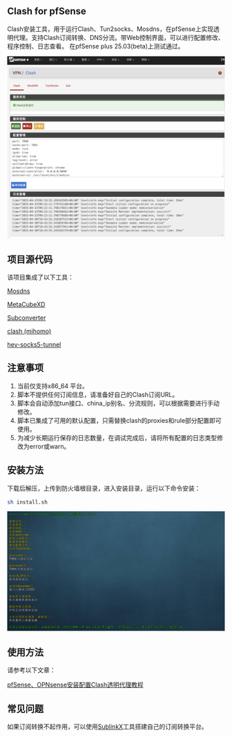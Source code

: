 ## Clash for pfSense
Clash安装工具，用于运行Clash、Tun2socks、Mosdns，在pfSense上实现透明代理。支持Clash订阅转换、DNS分流。带Web控制界面，可以进行配置修改、程序控制、日志查看。 在pfSense plus 25.03(beta)上测试通过。

![](images/proxy.png)

## 项目源代码
该项目集成了以下工具：

[Mosdns](https://github.com/IrineSistiana/mosdns) 

[MetaCubeXD](https://github.com/MetaCubeX/metacubexd) 

[Subconverter](https://github.com/tindy2013/subconverter)

[clash (mihomo)](https://github.com/MetaCubeX/mihomo/releases) 

[hev-socks5-tunnel](https://github.com/heiher/hev-socks5-tunnel)

## 注意事项
1. 当前仅支持x86_64 平台。
2. 脚本不提供任何订阅信息，请准备好自己的Clash订阅URL。
3. 脚本会自动添加tun接口、china_ip别名、分流规则，可以根据需要进行手动修改。
4. 脚本已集成了可用的默认配置，只需替换clash的proxies和rule部分配置即可使用。
5. 为减少长期运行保存的日志数量，在调试完成后，请将所有配置的日志类型修改为error或warn。

## 安装方法
下载后解压，上传到防火墙根目录，进入安装目录，运行以下命令安装：

```bash
sh install.sh
```
![](images/install.png)

## 使用方法
请参考以下文章：

[pfSense、OPNsense安装配置Clash透明代理教程](https://pfchina.org/?p=14148)

## 常见问题
如果订阅转换不起作用，可以使用[SublinkX](https://github.com/gooaclok819/sublinkX)工具搭建自己的订阅转换平台。
